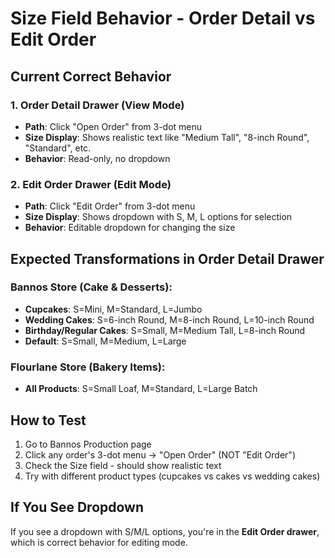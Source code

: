 # Size Field Behavior - Order Detail vs Edit Order

## Current Correct Behavior

### 1. Order Detail Drawer (View Mode)
- **Path**: Click "Open Order" from 3-dot menu
- **Size Display**: Shows realistic text like "Medium Tall", "8-inch Round", "Standard", etc.
- **Behavior**: Read-only, no dropdown

### 2. Edit Order Drawer (Edit Mode)  
- **Path**: Click "Edit Order" from 3-dot menu
- **Size Display**: Shows dropdown with S, M, L options for selection
- **Behavior**: Editable dropdown for changing the size

## Expected Transformations in Order Detail Drawer

### Bannos Store (Cake & Desserts):
- **Cupcakes**: S=Mini, M=Standard, L=Jumbo
- **Wedding Cakes**: S=6-inch Round, M=8-inch Round, L=10-inch Round  
- **Birthday/Regular Cakes**: S=Small, M=Medium Tall, L=8-inch Round
- **Default**: S=Small, M=Medium, L=Large

### Flourlane Store (Bakery Items):
- **All Products**: S=Small Loaf, M=Standard, L=Large Batch

## How to Test

1. Go to Bannos Production page
2. Click any order's 3-dot menu → "Open Order" (NOT "Edit Order")
3. Check the Size field - should show realistic text
4. Try with different product types (cupcakes vs cakes vs wedding cakes)

## If You See Dropdown

If you see a dropdown with S/M/L options, you're in the **Edit Order drawer**, which is correct behavior for editing mode.